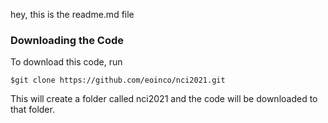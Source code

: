 hey, this is the readme.md file


### Downloading the Code ###

To download this code, run 

```$git clone https://github.com/eoinco/nci2021.git```

This will create a folder called nci2021 and the code will be downloaded to that folder.
